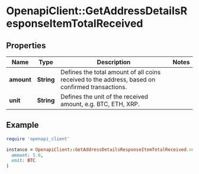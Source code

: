 # OpenapiClient::GetAddressDetailsResponseItemTotalReceived

## Properties

| Name | Type | Description | Notes |
| ---- | ---- | ----------- | ----- |
| **amount** | **String** | Defines the total amount of all coins received to the address, based on confirmed transactions. |  |
| **unit** | **String** | Defines the unit of the received amount, e.g. BTC, ETH, XRP. |  |

## Example

```ruby
require 'openapi_client'

instance = OpenapiClient::GetAddressDetailsResponseItemTotalReceived.new(
  amount: 5.6,
  unit: BTC
)
```

